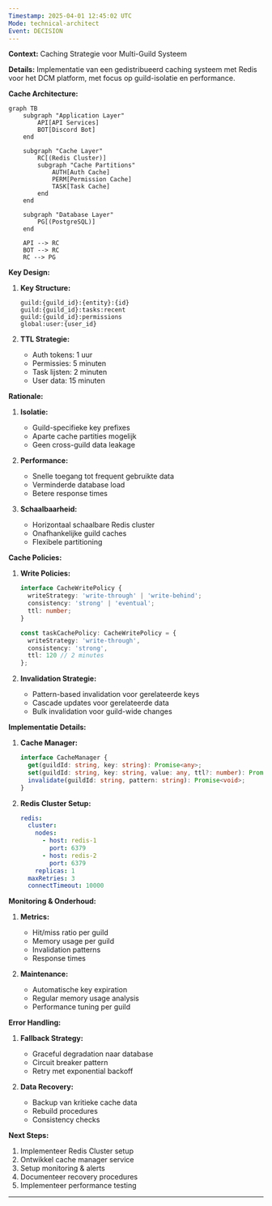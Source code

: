 ```yaml
---
Timestamp: 2025-04-01 12:45:02 UTC
Mode: technical-architect
Event: DECISION
---
```


**Context:** Caching Strategie voor Multi-Guild Systeem

**Details:**
Implementatie van een gedistribueerd caching systeem met Redis voor het DCM platform, met focus op guild-isolatie en performance.

**Cache Architecture:**
```mermaid
graph TB
    subgraph "Application Layer"
        API[API Services]
        BOT[Discord Bot]
    end

    subgraph "Cache Layer"
        RC[(Redis Cluster)]
        subgraph "Cache Partitions"
            AUTH[Auth Cache]
            PERM[Permission Cache]
            TASK[Task Cache]
        end
    end

    subgraph "Database Layer"
        PG[(PostgreSQL)]
    end

    API --> RC
    BOT --> RC
    RC --> PG
```

**Key Design:**
1. **Key Structure:**
   ```
   guild:{guild_id}:{entity}:{id}
   guild:{guild_id}:tasks:recent
   guild:{guild_id}:permissions
   global:user:{user_id}
   ```

2. **TTL Strategie:**
   - Auth tokens: 1 uur
   - Permissies: 5 minuten
   - Task lijsten: 2 minuten
   - User data: 15 minuten

**Rationale:**
1. **Isolatie:**
   - Guild-specifieke key prefixes
   - Aparte cache partities mogelijk
   - Geen cross-guild data leakage

2. **Performance:**
   - Snelle toegang tot frequent gebruikte data
   - Verminderde database load
   - Betere response times

3. **Schaalbaarheid:**
   - Horizontaal schaalbare Redis cluster
   - Onafhankelijke guild caches
   - Flexibele partitioning

**Cache Policies:**

1. **Write Policies:**
   ```typescript
   interface CacheWritePolicy {
     writeStrategy: 'write-through' | 'write-behind';
     consistency: 'strong' | 'eventual';
     ttl: number;
   }

   const taskCachePolicy: CacheWritePolicy = {
     writeStrategy: 'write-through',
     consistency: 'strong',
     ttl: 120 // 2 minutes
   };
   ```

2. **Invalidation Strategie:**
   - Pattern-based invalidation voor gerelateerde keys
   - Cascade updates voor gerelateerde data
   - Bulk invalidation voor guild-wide changes

**Implementatie Details:**

1. **Cache Manager:**
   ```typescript
   interface CacheManager {
     get(guildId: string, key: string): Promise<any>;
     set(guildId: string, key: string, value: any, ttl?: number): Promise<void>;
     invalidate(guildId: string, pattern: string): Promise<void>;
   }
   ```

2. **Redis Cluster Setup:**
   ```yaml
   redis:
     cluster:
       nodes:
         - host: redis-1
           port: 6379
         - host: redis-2
           port: 6379
       replicas: 1
     maxRetries: 3
     connectTimeout: 10000
   ```

**Monitoring & Onderhoud:**
1. **Metrics:**
   - Hit/miss ratio per guild
   - Memory usage per guild
   - Invalidation patterns
   - Response times

2. **Maintenance:**
   - Automatische key expiration
   - Regular memory usage analysis
   - Performance tuning per guild

**Error Handling:**
1. **Fallback Strategy:**
   - Graceful degradation naar database
   - Circuit breaker pattern
   - Retry met exponential backoff

2. **Data Recovery:**
   - Backup van kritieke cache data
   - Rebuild procedures
   - Consistency checks

**Next Steps:**
1. Implementeer Redis Cluster setup
2. Ontwikkel cache manager service
3. Setup monitoring & alerts
4. Documenteer recovery procedures
5. Implementeer performance testing

---